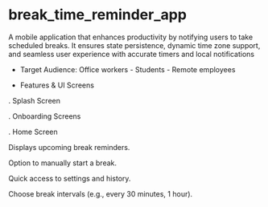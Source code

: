 # break_time_reminder_app

A mobile application that enhances productivity by notifying users to take scheduled breaks. It ensures state persistence, dynamic time zone support, and seamless user experience with accurate timers and local notifications

- Target Audience:
Office workers - Students - Remote employees 

- Features & UI Screens

. Splash Screen



. Onboarding Screens




. Home Screen

Displays upcoming break reminders.

Option to manually start a break.

Quick access to settings and history.



Choose break intervals (e.g., every 30 minutes, 1 hour).

